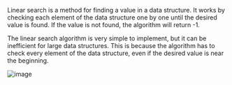 Linear search is a method for finding a value in a data structure. It works by checking each element of the data structure one by one until the desired value is found. If the value is not found, the algorithm will return -1.

The linear search algorithm is very simple to implement, but it can be inefficient for large data structures. This is because the algorithm has to check every element of the data structure, even if the desired value is near the beginning.


![image](https://github.com/govindraj-7c/Java-DSA/assets/126868326/11375126-2a8a-4c73-b620-84cf48f02a0d)
